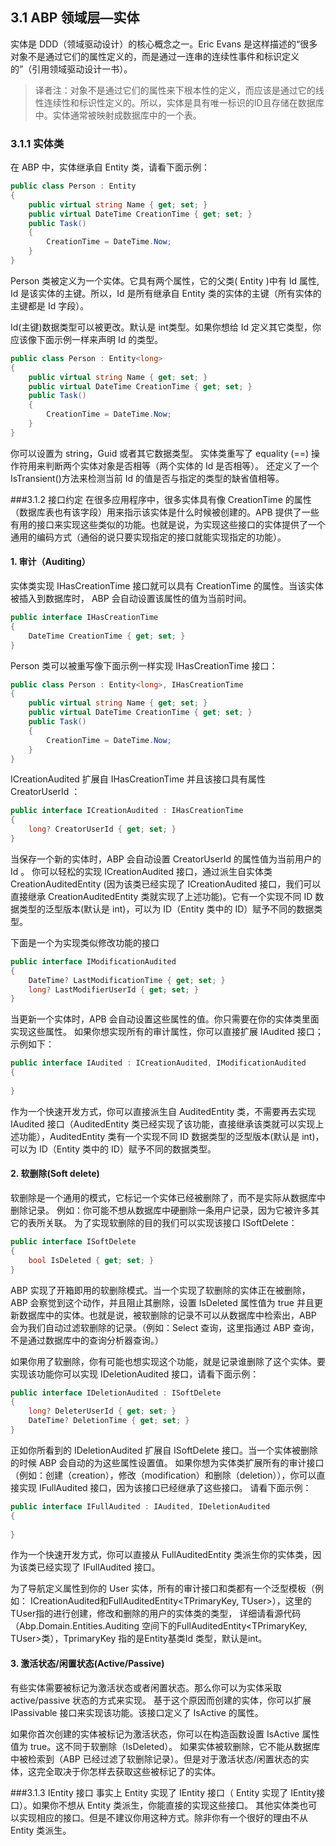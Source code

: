 ## 3.1 ABP 领域层—实体

实体是 DDD（领域驱动设计）的核心概念之一。Eric Evans 是这样描述的“很多对象不是通过它们的属性定义的，而是通过一连串的连续性事件和标识定义的”（引用领域驱动设计一书）。

>译者注：对象不是通过它们的属性来下根本性的定义，而应该是通过它的线性连续性和标识性定义的。所以，实体是具有唯一标识的ID且存储在数据库中。实体通常被映射成数据库中的一个表。
 
### 3.1.1 实体类 
在 ABP 中，实体继承自 Entity 类，请看下面示例： 

``` csharp
public class Person : Entity 
{     
    public virtual string Name { get; set; } 
    public virtual DateTime CreationTime { get; set; } 
	public Task() 
    { 
        CreationTime = DateTime.Now; 
    } 
}
```
Person 类被定义为一个实体。它具有两个属性，它的父类( Entity )中有 Id 属性, Id 是该实体的主键。所以，Id 是所有继承自 Entity 类的实体的主键（所有实体的主键都是 Id 字段）。 

Id(主键)数据类型可以被更改。默认是 int类型。如果你想给 Id 定义其它类型，你应该像下面示例一样来声明 Id 的类型。 
``` csharp
public class Person : Entity<long> 
{     
	public virtual string Name { get; set; } 
    public virtual DateTime CreationTime { get; set; } 
    public Task() 
    { 
        CreationTime = DateTime.Now; 
    } 
} 
```
你可以设置为 string，Guid 或者其它数据类型。 
实体类重写了 equality  (==) 操作符用来判断两个实体对象是否相等（两个实体的 Id 是否相等）。
还定义了一个 IsTransient()方法来检测当前 Id 的值是否与指定的类型的缺省值相等。 
 
###3.1.2 接口约定 
在很多应用程序中，很多实体具有像 CreationTime 的属性（数据库表也有该字段）用来指示该实体是什么时候被创建的。APB 提供了一些有用的接口来实现这些类似的功能。也就是说，为实现这些接口的实体提供了一个通用的编码方式（通俗的说只要实现指定的接口就能实现指定的功能）。 
#### 1.  审计（Auditing） 
实体类实现 IHasCreationTime  接口就可以具有 CreationTime 的属性。当该实体被插入到数据库时， ABP 会自动设置该属性的值为当前时间。 
``` csharp
public interface IHasCreationTime 
{ 
    DateTime CreationTime { get; set; } 
} 
```
Person 类可以被重写像下面示例一样实现 IHasCreationTime 接口：

``` csharp 
public class Person : Entity<long>, IHasCreationTime 
{     
	public virtual string Name { get; set; } 
    public virtual DateTime CreationTime { get; set; } 
    public Task() 
    { 
        CreationTime = DateTime.Now; 
    } 
} 
```
ICreationAudited 扩展自 IHasCreationTime 并且该接口具有属性 CreatorUserId ： 
``` csharp
public interface ICreationAudited : IHasCreationTime 
{     
	long? CreatorUserId { get; set; } 
} 
```
当保存一个新的实体时，ABP 会自动设置 CreatorUserId 的属性值为当前用户的 Id 。
你可以轻松的实现 ICreationAudited 接口，通过派生自实体类 CreationAuditedEntity  (因为该类已经实现了 ICreationAudited 接口，我们可以直接继承 CreationAuditedEntity 类就实现了上述功能)。它有一个实现不同 ID 数据类型的泛型版本(默认是 int)，可以为 ID（Entity 类中的 ID）赋予不同的数据类型。 

下面是一个为实现类似修改功能的接口 
``` csharp
public interface IModificationAudited 
{ 
    DateTime? LastModificationTime { get; set; }     
    long? LastModifierUserId { get; set; } 
} 
```
当更新一个实体时，APB 会自动设置这些属性的值。你只需要在你的实体类里面实现这些属性。 
如果你想实现所有的审计属性，你可以直接扩展 IAudited 接口；示例如下： 
``` csharp
public interface IAudited : ICreationAudited, IModificationAudited 
{ 
         
} 
```
作为一个快速开发方式，你可以直接派生自 AuditedEntity 类，不需要再去实现 IAudited 接口（AuditedEntity 类已经实现了该功能，直接继承该类就可以实现上述功能），AuditedEntity 类有一个实现不同 ID 数据类型的泛型版本(默认是 int)，可以为 ID（Entity 类中的 ID）赋予不同的数据类型。 
#### 2. 软删除(Soft delete) 
软删除是一个通用的模式，它标记一个实体已经被删除了，而不是实际从数据库中删除记录。
例如：你可能不想从数据库中硬删除一条用户记录，因为它被许多其它的表所关联。
为了实现软删除的目的我们可以实现该接口 ISoftDelete： 
``` csharp
public interface ISoftDelete
{     
	bool IsDeleted { get; set; } 
} 
```
ABP 实现了开箱即用的软删除模式。当一个实现了软删除的实体正在被删除， ABP 会察觉到这个动作，并且阻止其删除，设置 IsDeleted 属性值为 true 并且更新数据库中的实体。也就是说，被软删除的记录不可以从数据库中检索出，ABP 会为我们自动过滤软删除的记录。（例如：Select 查询，这里指通过 ABP 查询，不是通过数据库中的查询分析器查询。） 

如果你用了软删除，你有可能也想实现这个功能，就是记录谁删除了这个实体。要实现该功能你可以实现 IDeletionAudited 接口，请看下面示例： 
``` csharp
public interface IDeletionAudited : ISoftDelete 
{     
	long? DeleterUserId { get; set; } 
    DateTime? DeletionTime { get; set; } 
} 
```
正如你所看到的 IDeletionAudited 扩展自 ISoftDelete 接口。当一个实体被删除的时候 ABP 会自动的为这些属性设置值。
如果你想为实体类扩展所有的审计接口（例如：创建（creation），修改（modification）和删除（deletion）），你可以直接实现 IFullAudited 接口，因为该接口已经继承了这些接口。
请看下面示例： 
``` csharp
public interface IFullAudited : IAudited, IDeletionAudited 
{ 
         
} 
```
作为一个快速开发方式，你可以直接从 FullAuditedEntity 类派生你的实体类，因为该类已经实现了 IFullAudited 接口。 
 
为了导航定义属性到你的 User 实体，所有的审计接口和类都有一个泛型模板（例如： ICreationAudited<TUser>和FullAuditedEntity<TPrimaryKey, TUser>），这里的TUser指的进行创建，修改和删除的用户的实体类的类型，
详细请看源代码（Abp.Domain.Entities.Auditing 空间下的FullAuditedEntity<TPrimaryKey, TUser>类），TprimaryKey 指的是Entity基类Id 类型，默认是int。 
 
#### 3. 激活状态/闲置状态(Active/Passive) 
有些实体需要被标记为激活状态或者闲置状态。那么你可以为实体采取 active/passive 状态的方式来实现。
基于这个原因而创建的实体，你可以扩展IPassivable 接口来实现该功能。该接口定义了 IsActive 的属性。 

如果你首次创建的实体被标记为激活状态，你可以在构造函数设置 IsActive 属性值为 true。这不同于软删除（IsDeleted）。
如果实体被软删除，它不能从数据库中被检索到（ABP 已经过滤了软删除记录）。但是对于激活状态/闲置状态的实体，这完全取决于你怎样去获取这些被标记了的实体。 

###3.1.3 IEntity 接口 
事实上 Entity 实现了 IEntity 接口（ Entity<TPrimaryKey> 实现了 IEntity<TPrimaryKey>接口）。如果你不想从 Entity 类派生，你能直接的实现这些接口。
其他实体类也可以实现相应的接口。但是不建议你用这种方式。除非你有一个很好的理由不从 Entity 类派生。
